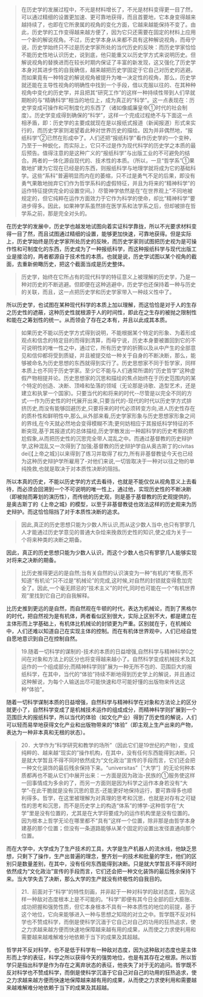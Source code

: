 <blockquote data-pid="ovqjd55R">在历史学的发展过程中，不光是材料增长了，不光是材料变得更一目了然，可以通过精细的设置更加速、更可靠地获得，而且首要地，它本身变得越来越持续了，也即在它所隶属的视角的变化方面，它越来越能保持不变了。由此，历史学的工作变得越来越方便了，因为它只还需要在固定的材料上应用一个新的解说视角。不过，历史学本身从来都不具有这种解说视角，而毋宁说，历史学始终只不过是历史学家所处的当代历史的反映：而历史学家恰恰不能历史性地认识历史，说到底，他只能重又以历史学方式来说明历史。但解说视角的替换进而在较长时期内保证了丰富的新发现，这又强化了历史学本身对其进步性的自我确信，越来越把历史学固定于它自己对历史的逃避。而如果竟有一种特定的解说视角被提升为唯一决定性的视角，那么，历史学就还能在主导性视角的明确性中找到一个手段，借以克服以往的、在其种种视角中变化的历史学，并且把其“研究工作”的这样一种持续性带到人们早就期盼的与“精确科学”相当的地位上，成为真正的“科学”。这一点表现在：历史学变成可操作和可制度化的东西了（诸如像威廉皇帝①时代的社会制度）。历史学变成得到确保的“科学”，这样一个完成过程绝不与下面这一点相矛盾，即：历史学的主要成就现在是以报纸式报道（新闻报道）形式来实行的，而历史学家则渴望着此种对世界历史的描绘。因为并非偶然地，“报纸科学”②已然在形成中了。人们还把“报纸科学”看作历史学的一个变种，乃至于一种蜕化，而实际上，它只不过是作为现代科学的历史学之本质的最后预告。值得注意的是这种广义的“报纸科学”与出版工业的不可避免的结合。两者的一体化源自现代的、技术性的本质。（所以，一旦“哲学系”①果敢地扩建为它现在已经是的东西，则报纸科学与地理学就将成为它的基础科学。这些“系科”普遍明显而内在的萎缩，只不过是勇气不足的后果，即没有勇气果敢地抛弃它们作为哲学系科的虚假特征，并且为将来的“精神科学”的运作特征提供完全的设置空间。）尽管神学依然是在“在世界观上”不同地被规定的，但它纯粹在运作方面效力于它作为科学的使命，却比“精神科学”要进步得多。因此，如果神学系虽然排在医学系和法学系之后，但却被排在哲学系之前，那是完全对头的。</blockquote><p data-pid="I2Iy6XWO">在历史学的发展中，历史学也越发地试图向着实证科学靠拢，所以不光要求材料变得一目了然，而且试图通过精细的设置，能够更加快速，可靠地获得。但是实际上，历史学始终是历史学家所处历史的反映，而历史学家则试图把历史视为是可操作性和可制度化的东西，历史成为了一种报纸科学，而这种报纸科学与现代出版工业是接洽的，两者都源自于技术性的本质。也就是说，历史学试图以某个视角的截面，去重新俯瞰历史，把这个截面当成是历史整体。</p><blockquote data-pid="mqo2zRnk">历史学，始终在它所占有的现代科学的特征意义上被理解的历史学，乃是一种对历史的不断逃避。但即便在这种逃避中，历史学也还保持着一种与历史的关联，而且，这一点把历史学和历史学家带入一种歧义性中了。</blockquote><p data-pid="QyAnAl0t">所以历史学，也试图在某种现代科学的本质上加以理解，而这恰恰是对于人的生存之历史性的遮蔽，这种历史性就根源于人的时间性，即此在之生存的被抛之限制性和能在之筹划性的统一。从而领会了存在之本有，并且以此成其本质。</p><blockquote data-pid="jZ0R8Nwn">如果历史不能以历史学方式得到说明，不能根据某个特定的形象、为着形成观点和信念的特定目的而得到清算，而毋宁说，历史本身要被置回到它的不可说明性的唯一性之中，通过它，所有历史学的折腾以及从中产生的全部意见和信仰都将受到质疑，并且被提交给一种关于自身的不断决断，那么，能够被命名为历史思想的东西就得到实行了。历史思想家不同于哲学家，同样本质上也不同于历史学家。至少它不能与人们通常所谓的“历史哲学”这种虚假产物相提并论。历史思想家的沉思和描绘的焦点始终在于历史范围内的某个特定的创造、决断、顶峰和坠落的领域（无论那是诗歌、造型艺术，还是建立和执掌一个国家)。只要当代的和将来的时代--尽管是以完全不同的方式-一作为历史性的时代展开出来,只要当代的-现代的时代以历史学方式排挤历史,而没有能够回避历史,只要将来的时代必须转变方向,进人历史性存在的质朴性和鲜明性中,那么,从外部来看,历史学家形象与历史思想家形象之间的界线,在今天就必然地会变得模糊不清;更何妨相应于其报纸科学特征的不断突现,基于其报道式的总体描绘,历史学散发出一种超科学的历史考察的燃尬假象,从而把历史性的沉思完全带人混乱之中。而通过基督教的历史辩护学,这种混乱又一次得到了加强;基督教的历史辩护学自从奥古斯丁的civitas dei[【上帝之城》]以来得到了练习并取得了权力,所有非基督教徒今天也已经为这种历史辩护学所雇用了-对他们来说,一切皆取决于一种对以往之物的单纯挽救,也就是取决于对本质性决断的阻挡。</blockquote><p data-pid="LS9_0XeK">所以本真的历史，不能以历史学的方式去看待，也就是不能仅仅从视角意义上去看待，而必须会回溯到一个不可说明的唯一性上，通过他，实现历史性的不断决断（即被抛而筹划的演历性），而传统的历史观，则是基于基督教的历史观提供的，是奥古斯丁的《上帝之城》的模型，以至于非基督教徒也效法这样的历史观来为历史辩护。而这恰恰阻挡了对于本质性决断的追求。</p><blockquote data-pid="e4ohucf4">因此,真正的历史思想只能为少数人所认识,而从这少数人当中,也只有寥寥几人才能通过历史学意见的普通大杂烩来挽救历史性的知识,使之成为关于一个将来种类的决断之期备。</blockquote><p data-pid="XSFqVqQc">因此，真正的历史思想只能为少数人认识，而这个少数人也只有寥寥几人能够实现对将来之决断的期备。</p><blockquote data-pid="M587RWJc">比历史推得更远的是自然;当有关自然的认识演变为一种“有机的”考察,而不知道“有机论”只不过是“机械论”的完成,这时候,对自然的封锁就变得愈加完全了。因此,一个毫无顾忌的“技术主义”的时代,同时也可能在一个“有机世界观”里找到它自己的自我解释。</blockquote><p data-pid="NLQOZ1at">比历史推到更远的是自然，而自然观在牛顿的时代，表达为机械论，而到了黑格尔的时代，把自然视为是有机体，两者看似区别很大，实际上区别不大，都是建立在主体形而上学基础上，有机体比机械论的封锁更为严重。区别就在于，在机械论中，人们还难以知道自己在实现主体的控制。而在有机体世界观中，人们已经自觉自愿地意识到自己在控制自然。</p><blockquote data-pid="Bd1Y4lp7">19.随着一切科学的谋制的-技术的本质的日益增强,自然科学与精神科学0之间在对象和方法上的区分也将变得越来越小了。自然科学变成机械技术及其运作的一个组成部分;而精神科学则扩展为一种无所不包的、范围巨大的报纸科学，在其中，当代的“体验”持续不断地得到历史学上的解说，并且通过这种解说，为每个人输送出尽可能快速和尽可能好懂的出版物来传达这种“体验”。</blockquote><p data-pid="ku1K_-nL">随着一切科学谋制本质的日益增强，自然科学与精神科学在对象和方法论上的区分就更小了，自然科学变成了是机械技术运作的组成成分，而精神科学则扩展到一个范围巨大的报纸科学，所以当代的体验（如文化产业）得到了历史性的解说，人们可以轻而易举地获得文化产业和出版物带来的“体验”（即主观上生产出来的产物，表达为一种非本真和无根的状态）。</p><blockquote data-pid="jMY3LKJ1">20．大学作为“科学研究和教学的场所”（因此它们是19世纪的产物），变成纯粹的、越来越“现实的”操作机构，在其中，没有任何东西能得到决断。只是就大学暂且不得不同时依然成为“文化政治”宣传的手段而言，它们还会把一种文化装饰的最后残余保持下来。“universitas”［“大学”］的无论何种本质都再也不能从它们中展开出来：一方面是因为政治-民族的①服务使这样一回事情成为多余的了，而另一方面则是因为科学之运作本身若没有“大学”-在此干脆就是没有沉思的意志-还能更好地保持运行，要可靠得多也顺利得多。哲学，在这里被理解为对真理的思考和沉思，也就是对存有之可疑性的思考和沉思，而不是历史学上的构造“体系”的博学-这种哲学在“大学”里是没有位置的，尤其是在大学将要成为的运作机构里是没有位置的。因为根本上哲学无论在哪里都不“具有”这样一个位置，除非那是由哲学本身建基的那个位置；但没有一条道路能够从某个固定的设置出发径直通向那个位置。</blockquote><p data-pid="jigtaX70">而在大学中，大学成为了生产技术的工具，大学是生产机器人的流水线，他缺乏思想，只剩下了操作，生产出普遍的理念，整齐划一的技术和批量的学生，他们的区别只是数量差别，在其中，没有任何东西能得到决断。只是就大学暂且不得不同时依然成为“文化政治”宣传的手段而言，它们还会把一种文化装饰的最后残余保持下来。当大学失去了决断，那么大学的生产就没有终极性的自我目的。</p><blockquote data-pid="XxLmgZei">21．前面对于“科学”的特性刻画，并非起于一种对科学的敌对态度，因为这样一种敌对态度根本上是不可能的。“科学”即便有其今日全部的巨大膨胀、成功把握和强势性质，但它本身根本不具有一种本质性的地位的前提，基于这个地位，它向来能够进入一种与思想之知晓的对立之中。哲学既不反对科学也不赞成科学，而倒是使科学沉湎于它自己对自己的功用的狂热追求，使之力求越来越方便而快速地保障越来越有用的成果，从而使之力求使利用和需要越来越难解难分地依赖于当下的成果及其超越。</blockquote><p data-pid="J5Vy4DIE">哲学并不反对科学，也不是低于科学有一种敌对态度，因为这种敌对态度也是主体形而上学的表征，科学之所以获得今天的强势地位，也是有其存在之根源。所以哲学只是指出科学是作为存在之离弃状态的表征，他丧失了对于无的追问。哲学既不反对科学也不赞成科学，而倒是使科学沉湎于它自己对自己的功用的狂热追求，使之力求越来越方便而快速地保障越来越有用的成果，从而使之力求使利用和需要越来越难解难分地依赖于当下的成果及其超越。</p><p></p>